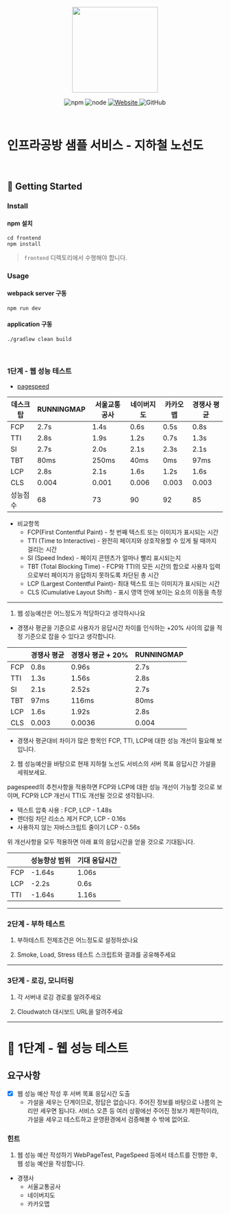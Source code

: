 <p align="center">
    <img width="200px;" src="https://raw.githubusercontent.com/woowacourse/atdd-subway-admin-frontend/master/images/main_logo.png"/>
</p>
<p align="center">
  <img alt="npm" src="https://img.shields.io/badge/npm-%3E%3D%205.5.0-blue">
  <img alt="node" src="https://img.shields.io/badge/node-%3E%3D%209.3.0-blue">
  <a href="https://edu.nextstep.camp/c/R89PYi5H" alt="nextstep atdd">
    <img alt="Website" src="https://img.shields.io/website?url=https%3A%2F%2Fedu.nextstep.camp%2Fc%2FR89PYi5H">
  </a>
  <img alt="GitHub" src="https://img.shields.io/github/license/next-step/atdd-subway-service">
</p>

<br>

# 인프라공방 샘플 서비스 - 지하철 노선도

<br>

## 🚀 Getting Started

### Install
#### npm 설치
```
cd frontend
npm install
```
> `frontend` 디렉토리에서 수행해야 합니다.

### Usage
#### webpack server 구동
```
npm run dev
```
#### application 구동
```
./gradlew clean build
```
<br>


### 1단계 - 웹 성능 테스트
- [pagespeed](https://pagespeed.web.dev/)

| 데스크탑 | RUNNINGMAP | 서울교통공사 | 네이버지도 | 카카오맵 | 경쟁사 평균 |
| --- | --- | --- | --- | --- | --- |
| FCP | 2.7s | 1.4s | 0.6s | 0.5s | 0.8s |
| TTI | 2.8s | 1.9s | 1.2s | 0.7s | 1.3s |
| SI | 2.7s | 2.0s | 2.1s | 2.3s | 2.1s |
| TBT | 80ms | 250ms | 40ms | 0ms | 97ms |
| LCP | 2.8s | 2.1s | 1.6s | 1.2s | 1.6s |
| CLS | 0.004 | 0.001 | 0.006 | 0.003 | 0.003 |
| 성능점수 | 68 | 73 | 90 | 92 | 85 |
- 비교항목
  - FCP(First Contentful Paint) - 첫 번째 텍스트 또는 이미지가 표시되는 시간
  - TTI (Time to Interactive) - 완전히 페이지와 상호작용할 수 있게 될 때까지 걸리는 시간
  - SI (Speed Index) - 페이지 콘텐츠가 얼마나 빨리 표시되는지
  - TBT (Total Blocking Time) - FCP와 TTI의 모든 시간의 합으로 사용자 입력으로부터 페이지가 응답하지 못하도록 차단된 총 시간
  - LCP (Largest Contentful Paint)- 최대 텍스트 또는 이미지가 표시되는 시간
  - CLS (Cumulative Layout Shift) - 표시 영역 안에 보이는 요소의 이동을 측정
--- 
1. 웹 성능예산은 어느정도가 적당하다고 생각하시나요
- 경쟁사 평균을 기준으로 사용자가 응답시간 차이를 인식하는 +20% 사이의 값을 적정 기준으로 잡을 수 있다고 생각합니다.

|  | 경쟁사 평균 | 경쟁사 평균 + 20% | RUNNINGMAP |
| --- | --- | --- | --- |
| FCP | 0.8s | 0.96s | 2.7s |
| TTI | 1.3s | 1.56s | 2.8s |
| SI | 2.1s | 2.52s | 2.7s |
| TBT | 97ms | 116ms | 80ms |
| LCP | 1.6s | 1.92s | 2.8s |
| CLS | 0.003 | 0.0036 | 0.004 |

- 경쟁사 평균대비 차이가 많은 항목인 FCP, TTI, LCP에 대한 성능 개선이 필요해 보입니다.
2. 웹 성능예산을 바탕으로 현재 지하철 노선도 서비스의 서버 목표 응답시간 가설을 세워보세요.

pagespeed의 추천사항을 적용하면 FCP와 LCP에 대한 성능 개선이 가능할 것으로 보이며, FCP와 LCP 개선시 TTI도 개선될 것으로 생각됩니다.
- 텍스트 압축 사용 : FCP, LCP - 1.48s
- 렌더링 차단 리소스 제거 FCP, LCP - 0.16s
- 사용하지 않는 자바스크립트 줄이기 LCP - 0.56s

위 개선사항을 모두 적용하면 아래 표의 응답시간을 얻을 것으로 기대됩니다.

| | 성능향상 범위 | 기대 응답시간 |
| --- |---| --- |
| FCP | -1.64s | 1.06s | 
| LCP | -2.2s | 0.6s | 
| TTI | -1.64s | 1.16s | 


---

### 2단계 - 부하 테스트 
1. 부하테스트 전제조건은 어느정도로 설정하셨나요

2. Smoke, Load, Stress 테스트 스크립트와 결과를 공유해주세요

---

### 3단계 - 로깅, 모니터링
1. 각 서버내 로깅 경로를 알려주세요

2. Cloudwatch 대시보드 URL을 알려주세요

---

# 🚀 1단계 - 웹 성능 테스트

## 요구사항
- [x] 웹 성능 예산 작성 후 서버 목표 응답시간 도출
  - 가설을 세우는 단계이므로, 정답은 없습니다. 주어진 정보를 바탕으로 나름의 논리만 세우면 됩니다. 서비스 오픈 등 여러 상황에선 주어진 정보가 제한적이라, 가설을 세우고 테스트하고 운영환경에서 검증해볼 수 밖에 없어요.

### 힌트 
1. 웹 성능 예산 작성하기
   WebPageTest, PageSpeed 등에서 테스트를 진행한 후, 웹 성능 예산을 작성합니다. 
- 경쟁사
  - 서울교통공사
  - 네이버지도
  - 카카오맵


